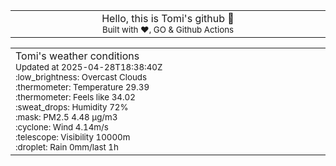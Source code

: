 
<div align="center">
<table>
<tbody>
<td align="center">
<img width="2000" height="0"><br>
Hello, this is Tomi's github 👋<br>
<sup>Built with ❤️, GO & Github Actions</sup><br>
<img width="2000" height="0">
</td>
</tbody>
</table>
</div>
<table>
<tbody>
<td align="left">
<img width="2000" height="0"><br>
Tomi's weather conditions<br>
<sup>Updated at 2025-04-28T18:38:40Z</sup><br>
<sup>:low_brightness: Overcast Clouds</sup><br>
<sup>:thermometer: Temperature 29.39 </sup><br>
<sup>:thermometer: Feels like 34.02</sup><br>
<sup>:sweat_drops: Humidity 72%</sup><br>
<sup>:mask: PM2.5 4.48 μg/m3</sup><br>
<sup>:cyclone: Wind 4.14m/s </sup><br>
<sup>:telescope: Visibility 10000m </sup><br>
<sup>:droplet: Rain 0mm/last 1h </sup><br>
<img width="2000" height="0">
</td>
<td align="left">
<img width="2000" height="0"><br>
<br>
<img width="2000" height="0">
</td>
</tbody>
</table>
</div>
    